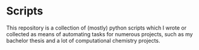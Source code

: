 # Scripts

This repository is a collection of (mostly) python scripts which I wrote or collected 
as means of automating tasks for numerous projects, such as my bachelor thesis 
and a lot of computational chemistry projects.


